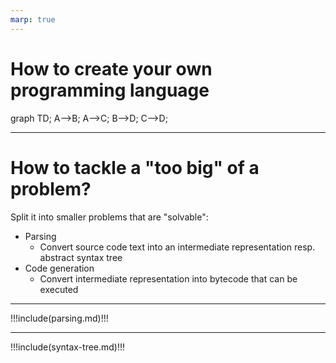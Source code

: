 ```yaml
---
marp: true
---
```


# How to create your own programming language

<div class="mermaid">
graph TD;
    A-->B;
    A-->C;
    B-->D;
    C-->D;
</div>

---

# How to tackle a "too big" of a problem?

Split it into smaller problems that are "solvable":

- Parsing
  - Convert source code text into an intermediate representation resp. abstract syntax tree
- Code generation
  - Convert intermediate representation into bytecode that can be executed

---

!!!include(parsing.md)!!!

---

!!!include(syntax-tree.md)!!!

<script type="module">
import mermaid from 'https://cdn.jsdelivr.net/npm/mermaid@10.0.0/dist/mermaid.esm.min.mjs';
mermaid.initialize({ startOnLoad: true });

window.addEventListener('vscode.markdown.updateContent', function() { mermaid.init() });
</script>
